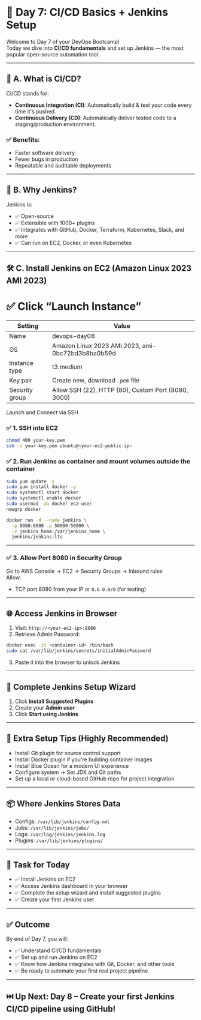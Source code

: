 
# 🚀 Day 7: CI/CD Basics + Jenkins Setup

Welcome to Day 7 of your DevOps Bootcamp!  
Today we dive into **CI/CD fundamentals** and set up Jenkins — the most popular open-source automation tool.

---

## 🧠 A. What is CI/CD?

CI/CD stands for:
- **Continuous Integration (CI)**: Automatically build & test your code every time it's pushed.
- **Continuous Delivery (CD)**: Automatically deliver tested code to a staging/production environment.

### ✅ Benefits:
- Faster software delivery
- Fewer bugs in production
- Repeatable and auditable deployments

---

## 🔧 B. Why Jenkins?

Jenkins is:
- ✅ Open-source
- ✅ Extensible with 1000+ plugins
- ✅ Integrates with GitHub, Docker, Terraform, Kubernetes, Slack, and more
- ✅ Can run on EC2, Docker, or even Kubernetes

---

## 🛠️ C. Install Jenkins on EC2 (Amazon Linux 2023 AMI 2023)

# ✅ Click “Launch Instance”

| Setting              | Value                                               |
|----------------------|-----------------------------------------------------|
| Name                 | devops-day08                                        |
| OS                   | Amazon Linux 2023 AMI 2023, ami-0bc72bd3b8ba0b59d   |
| Instance type        | t3.medium                                           |
| Key pair             | Create new, download `.pem` file                    |
| Security group       | Allow SSH (22), HTTP (80), Custom Port (8080, 3000) |

Launch and Connect via SSH



### ✅ 1. SSH into EC2
```bash
chmod 400 your-key.pem
ssh -i your-key.pem ubuntu@<your-ec2-public-ip>

```

### ✅ 2. Run Jenkins as container and mount volumes outside the container
```bash
sudo yum update -y
sudo yum install docker -y
sudo systemctl start docker
sudo systemctl enable docker
sudo usermod -aG docker ec2-user
newgrp docker

docker run -d --name jenkins \
  -p 8080:8080 -p 50000:50000 \
  -v jenkins_home:/var/jenkins_home \
  jenkins/jenkins:lts

```
---

### ✅ 3. Allow Port 8080 in Security Group
Go to AWS Console → EC2 → Security Groups → Inbound rules  
Allow:
- TCP port 8080 from your IP or `0.0.0.0/0` (for testing)

---

## 🌐 Access Jenkins in Browser

1. Visit: `http://<your-ec2-ip>:8080`
2. Retrieve Admin Password:
```bash
docker exec -it <container-id> /bin/bash
sudo cat /var/lib/jenkins/secrets/initialAdminPassword
```
3. Paste it into the browser to unlock Jenkins

---

## 🔧 Complete Jenkins Setup Wizard

1. Click **Install Suggested Plugins**
2. Create your **Admin user**
3. Click **Start using Jenkins**

---

## 📘  Extra Setup Tips (Highly Recommended)

- Install Git plugin for source control support
- Install Docker plugin if you're building container images
- Install Blue Ocean for a modern UI experience
- Configure system → Set JDK and Git paths
- Set up a local or cloud-based GitHub repo for project integration

---

## 📦  Where Jenkins Stores Data

- Configs: `/var/lib/jenkins/config.xml`
- Jobs: `/var/lib/jenkins/jobs/`
- Logs: `/var/log/jenkins/jenkins.log`
- Plugins: `/var/lib/jenkins/plugins/`

---

## 🎯 Task for Today

- ✅ Install Jenkins on EC2
- ✅ Access Jenkins dashboard in your browser
- ✅ Complete the setup wizard and install suggested plugins
- ✅ Create your first Jenkins user

---

## ✅ Outcome

By end of Day 7, you will:
- ✅ Understand CI/CD fundamentals
- ✅ Set up and run Jenkins on EC2
- ✅ Know how Jenkins integrates with Git, Docker, and other tools
- ✅ Be ready to automate your first real project pipeline

---

## ⏭️ Up Next: Day 8 – Create your first Jenkins CI/CD pipeline using GitHub!
